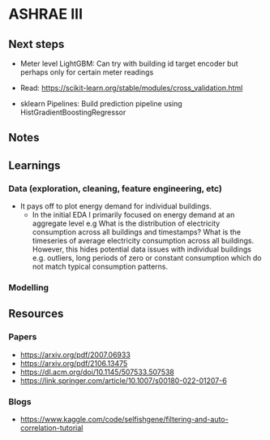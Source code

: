 # ASHRAE III

## Next steps

- Meter level LightGBM: Can try with building id target encoder but perhaps only for certain meter readings

- Read: <https://scikit-learn.org/stable/modules/cross_validation.html>
- sklearn Pipelines: Build prediction pipeline using HistGradientBoostingRegressor

## Notes

## Learnings

### Data (exploration, cleaning, feature engineering, etc)

- It pays off to plot energy demand for individual buildings.
  - In the initial EDA I primarily focused on energy demand at an aggregate level e.g What is the distribution of electricity consumption across all buildings and timestamps? What is the timeseries of average electricity consumption across all buildings. However, this hides potential data issues with individual buildings e.g. outliers, long periods of zero or constant consumption which do not match typical consumption patterns.

### Modelling

## Resources

### Papers

- <https://arxiv.org/pdf/2007.06933>
- <https://arxiv.org/pdf/2106.13475>
- <https://dl.acm.org/doi/10.1145/507533.507538>
- <https://link.springer.com/article/10.1007/s00180-022-01207-6>

### Blogs

- <https://www.kaggle.com/code/selfishgene/filtering-and-auto-correlation-tutorial>
